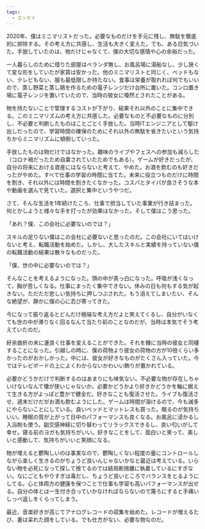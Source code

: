 ```yaml
---
tags:
  - エッセイ
---
```

2020年、僕はミニマリストだった。必要なものだけを手元に残し、無駄を徹底的に排除する。その考え方に共感し、生活も大きく変えた。でも、ある日気づいた。手放していたのは、物だけじゃなくて、僕の大切な感情や心の余裕だった。

一人暮らしのために借りた部屋はベランダ無し、お風呂場に湯船なし、少し狭くて変な形をしていたが家賃は安かった。他のミニマリストと同じく、ベッドもない、テレビもない、服も最低限しか持たない。食事は栄養が取れれば何でもいいので、蒸し野菜と蒸し鶏を作るための電子レンジだけ台所に置いた。コンロ置き場に電子レンジを置いていたので、当時の彼女に唖然とされたことがある。

物を持たないことで管理するコストが下がり、結果それ以外のことに集中できる。このミニマリズムの考え方に共感した。必要なものと不必要なものに分別し、不必要と判断したものはことごとく手放した。当時ITエンジニアとして駆け出しだったので、学習時間の確保のためにそれ以外の無駄を省きたいという気持ちからミニマリズムに傾倒していった。

手放したものは物だけではなかった。趣味のライブやフェスへの参加も減らした（コロナ禍だったため自粛されていたためでもある）。ゲームが好きだったが、自分の将来における資産にはならないと考えて、やめた。お酒を飲むのも好きだったがやめた。すべて仕事の学習の時間に当てた。未来に役立つものだけに時間を割き、それ以外には時間を割きたくなかった。コスパとタイパが良さそうな本や動画を選んで見ていた。選択と集中というやつだ。

さて、そんな生活を1年続けたころ、仕事で担当していた事業が行き詰まった。何とかしようと様々な手を打ったが効果はなかった。そして僕はこう思った。

「あれ？僕、この会社に必要ないのでは？」

スキルの足りない僕はこの会社に必要ないと思ったのだ。この会社にいてはいけないと考え、転職活動を始めた。しかし、大したスキルと実績を持っていない僕の転職活動の結果は散々なものだった。

「僕、世の中に必要ないのでは？」

そんなことを考えるようになった。頭の中が真っ白になった。呼吸が浅くなって、胸が苦しくなる。仕事にまったく集中できない。休みの日も何もする気が起きない。ただただ悲しい気持ちに押しつぶされた。もう消えてしまいたい、そんな絶望が、静かに僕の心に忍び寄ってきた。

今になって振り返るとどんだけ極端な考え方だよと笑えてくるし、自分がいなくても世の中が滞りなく回るなんて当たり前のことなのだが、当時は本気でそう考えていたのだ。

紆余曲折の末に運良く仕事を変えることができた。それを機に当時の彼女と同棲することになった。引越しの時に、僕の荷物より彼女の荷物の方が10倍くらい多かったのがおかしかった。中には、彼女が好きなものがたくさん入っていた。今ではテレビボードの上によくわからないかわいい飾りが置かれている。

必要かどうかだけで判断するのはあまりにも味気ない。不必要な物が存在しちゃいけないなんて懐が狭いじゃないか。必要かどうかより好きかどうかを軸に据えて生きる方がよっぽど豊かで健全だ。好きなことも復活させた。ライブも復活させ、週末だけだがお酒も飲むようにした。ゲームは時間が溶けるので、今も滅多にやらないことにしている。良いベッドとマットレスも買った。眠るのが気持ちいい。睡眠の質が上がって日中のパフォーマンスも良くなる。お風呂に浸かるし入浴剤も使う。副交感神経に切り替わってリラックスできるし、良い匂いがして幸せ。寝る前のヨガも気持ちがいい。好きなことをして、面白いと笑って、美しいと感動して、気持ちがいいと笑顔になる。

物が増えると鬱陶しいのは事実なので、鬱陶しくない程度の量にコントロールしながら楽しく生きるのがちょうど良いんじゃないかなと最近は考えている。いらない物を必死になって探して捨てるのでは結局断捨離に執着しているにすぎない。なにごともやりすぎは毒だし、ちょうど良いところでバランスをとるようにしてる。心と体両方の健康を保つことで仕事も学習も高いパフォーマンスが出せる。自分の体とは一生付き合っていかなければならないので蔑ろにすると手痛いしっぺ返しをくらってしまう。

最近、音楽好きが高じてアナログレコードの収集を始めた。レコードが増えるたび、妻は呆れた顔をしている。でも仕方がない、必要な物なのだ。